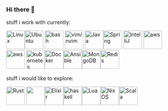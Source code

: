 ### Hi there 👋

stuff i work with currently:

<img title="Linux" height=50 src="https://cdn.jsdelivr.net/gh/devicons/devicon/icons/linux/linux-original.svg" /><img title="Ubuntu" height=50 src="https://cdn.jsdelivr.net/gh/devicons/devicon/icons/ubuntu/ubuntu-plain.svg" />
<img title="bash" height=50 src="https://cdn.jsdelivr.net/gh/devicons/devicon/icons/bash/bash-original.svg" />
<img title="vim/nvim" height=50 src="https://cdn.jsdelivr.net/gh/devicons/devicon/icons/vim/vim-original.svg" />
<img title="Java" height=50 src="https://cdn.jsdelivr.net/gh/devicons/devicon/icons/java/java-original.svg" /><img title="Spring" height=50 src="https://cdn.jsdelivr.net/gh/devicons/devicon/icons/spring/spring-original.svg" />
<img title="IntelliJ" height=50 src="https://cdn.jsdelivr.net/gh/devicons/devicon/icons/intellij/intellij-original.svg" />
<img title="aws" height=50 src="https://cdn.jsdelivr.net/gh/devicons/devicon@latest/icons/amazonwebservices/amazonwebservices-original-wordmark.svg" />          
<img title="aws" height=50 src="https://cdn.jsdelivr.net/gh/devicons/devicon/icons/amazonwebservices/amazonwebservices-original.svg" />
<img title="kubernetes" height=50 src="https://cdn.jsdelivr.net/gh/devicons/devicon/icons/kubernetes/kubernetes-plain.svg" /><img title="Docker" height=50 src="https://cdn.jsdelivr.net/gh/devicons/devicon/icons/docker/docker-original.svg" /><img title="Ansible" height=50 src="https://cdn.jsdelivr.net/gh/devicons/devicon/icons/ansible/ansible-original.svg" /><img title="MongoDB" height=50 src="https://cdn.jsdelivr.net/gh/devicons/devicon/icons/mongodb/mongodb-original.svg" /><img title="Redis" height=50 src="https://cdn.jsdelivr.net/gh/devicons/devicon/icons/redis/redis-original.svg" />



stuff i would like to explore:



<img title="Rust" height=50 src="https://cdn.jsdelivr.net/gh/devicons/devicon@latest/icons/rust/rust-original.svg" />
<img height=50 src="https://cdn.jsdelivr.net/gh/devicons/devicon/icons/apachekafka/apachekafka-original.svg" /><img title="Elixir" height=50 src="https://cdn.jsdelivr.net/gh/devicons/devicon/icons/elixir/elixir-original.svg" /><img title="haskell" height=50 src="https://cdn.jsdelivr.net/gh/devicons/devicon/icons/haskell/haskell-original.svg" /><img title="Lua" height=50 src="https://cdn.jsdelivr.net/gh/devicons/devicon@latest/icons/lua/lua-original.svg" /><img title="NixOS" height=50 src="https://cdn.jsdelivr.net/gh/devicons/devicon/icons/nixos/nixos-original.svg" /><img title="Scala" height=50 src="https://cdn.jsdelivr.net/gh/devicons/devicon/icons/scala/scala-original.svg" />








<!--
**rezekdan/rezekdan** is a ✨ _special_ ✨ repository because its `README.md` (this file) appears on your GitHub profile.

Here are some ideas to get you started:

- 🔭 I’m currently working on ...
- 🌱 I’m currently learning ...
- 👯 I’m looking to collaborate on ...
- 🤔 I’m looking for help with ...
- 💬 Ask me about ...
- 📫 How to reach me: ...
- 😄 Pronouns: ...
- ⚡ Fun fact: ...
-->
